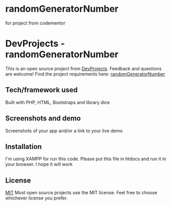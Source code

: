 # randomGeneratorNumber
for project from codementor

# DevProjects - randomGeneratorNumber

This is an open source project from [DevProjects](http://www.codementor.io/projects). Feedback and questions are welcome!
Find the project requirements here: [randomGeneratorNumber](url)

## Tech/framework used
Built with PHP, HTML, Bootstraps and library dice

## Screenshots and demo
Screenshots of your app and/or a link to your live demo

## Installation
I'm using XAMPP for run this code. Please put this file in htdocs and run it in your browser. I hope it will work

## License
[MIT](https://choosealicense.com/licenses/mit/)
Most open source projects use the MIT license. Feel free to choose whichever license you prefer.
